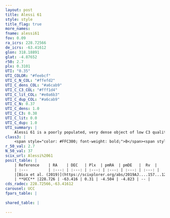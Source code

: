 ```yaml
---
layout: post
title: Alessi 61
style: style
title_flag: true
more_names: 
fname: alessi61
fov: 0.09
ra_icrs: 228.72566
de_icrs: -63.41612
glon: 318.18891
glat: -4.87652
r50: 2.7
plx: 0.3101
UTI: "0.35"
UTI_COLOR: "#feebcf"
UTI_C_N_COL: "#ffefd2"
UTI_C_dens_COL: "#a6cab9"
UTI_C_C3_COL: "#fff1d4"
UTI_C_lit_COL: "#e0a6b3"
UTI_C_dup_COL: "#a6cab9"
UTI_C_N: 0.37
UTI_C_dens: 1.0
UTI_C_C3: 0.38
UTI_C_lit: 0.0
UTI_C_dup: 1.0
UTI_summary: |
    Alessi 61 is a poorly populated, very dense object of low C3 quality. It is rarely studied in the literature, with no articles listed in the last 6 years.
class3: |
    <span style="color: #FFC300; font-weight: bold;">B</span><span style="color: red; font-weight: bold;">C</span>
r_50_val: 2.7
N_50_val: 37
scix_url: Alessi%2061
posit_table: |
    | Reference    | RA    | DEC   | Plx  | pmRA  | pmDE   |  Rv  |
    | :---         | :---: | :---: | :---: | :---: | :---: | :---: |
    |[Bica et al. (2019)](https://scixplorer.org/abs/2019AJ....157...12B) | 228.697 | -63.392 | -- | -- | -- | -- |
    | **UCC** |228.726 | -63.416 | 0.31 | -4.504 | -4.823 | -- | 
cds_radec: 228.72566,-63.41612
carousel: UCC
fpars_table: |
    
shared_table: |
    
---
```

